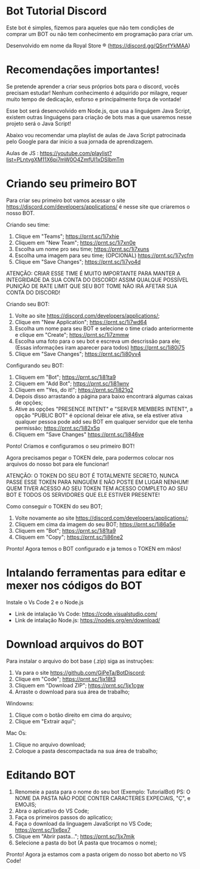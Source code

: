# Bot Tutorial Discord
 Este bot é simples, fizemos para aqueles que não tem condições de comprar um BOT  ou não tem conhecimento em programação para criar um.

 Desenvolvido em nome da Royal Store ® (https://discord.gg/QSnrfYkMAA)

# Recomendações importantes!
 Se pretende aprender a criar seus próprios bots para o discord, vocês precisam estudar! Nenhum conhecimento é adquirido por milagre, requer muito tempo de dedicação, esforso e principalmente força de vontade!
 
 Esse bot será desencvolvido em Node.js, que usa a linguágem Java Script, existem outras linguágens para criação de bots mas a que usaremos nesse projeto será o Java Script!
 
 Abaixo vou recomendar uma playlist de aulas de Java Script patrocinada pelo Google para dar início a sua jornada de aprendizagem.
 
 Aulas de JS : https://youtube.com/playlist?list=PLntvgXM11X6pi7mW0O4ZmfUI1xDSIbmTm
 
 # Criando seu primeiro BOT
   Para criar seu primeiro bot vamos acessar o site https://discord.com/developers/applications/ é nesse site que criaremos o nosso BOT.
   
   Criando seu time:
   1) Clique em "Teams"; https://prnt.sc/1i7xhie
   2) Cliquem em "New Team"; https://prnt.sc/1i7xn0e
   3) Escolha um nome pro seu time; https://prnt.sc/1i7xuns
   4) Escolha uma imagem para seu time; (OPCIONAL) https://prnt.sc/1i7ycfm
   5) Clique em "Save Changes"; https://prnt.sc/1i7yo4d

   ATENÇÃO: CRIAR ESSE TIME É MUITO IMPORTANTE PARA MANTER A INTEGRIDADE DA SUA CONTA DO DISCORD! ASSIM QUALQUE POSSÍVEL PUNIÇÃO DE RATE LIMIT QUE SEU BOT TOME NÃO IRÁ AFETAR SUA CONTA DO DISCORD!
   
   Criando seu BOT:
   1) Volte ao site https://discord.com/developers/applications/;
   2) Clique em "New Application"; https://prnt.sc/1i7wd64
   3) Escolha um nome para seu BOT e selecione o time criado anteriormente e clique em "Create"; https://prnt.sc/1i7zmmw
   4) Escolha uma foto para o seu bot e escreva um descrissão para ele; (Essas informações iram aparecer para todos) https://prnt.sc/1i80j75
   5) Clique em "Save Changes"; https://prnt.sc/1i80yv4

   Configurando seu BOT:
   1) Cliquem em "Bot"; https://prnt.sc/1i81ta9
   2) Cliquem em "Add Bot"; https://prnt.sc/1i81wnv
   3) Cliquem em "Yes, do it!"; https://prnt.sc/1i821g2 
   4) Depois disso arrastando a página para baixo encontrará algumas caixas de opções; 
   5) Ative as opções "PRESENCE INTENT" e "SERVER MEMBERS INTENT", a opção "PUBLIC BOT" é opcional deixar ele ativa, se ela estiver ativa qualquer pessoa pode add seu BOT em qualquer servidor que ele tenha permissão; https://prnt.sc/1i82x5q
   6) Cliquem em "Save Changes" https://prnt.sc/1i846ve
   
   Ponto! Criamos e configuramos o seu primeiro BOT!
   
   Agora precisamos pegar o TOKEN dele, para podermos colocar nos arquivos do nosso bot para ele funcionar!
   
   ATENÇÃO: O TOKEN DO SEU BOT É TOTALMENTE SECRETO, NUNCA PASSE ESSE TOKEN PARA NINGUÉM E NÃO POSTE EM LUGAR NENHUM! QUEM TIVER ACESSO AO SEU TOKEN TEM ACESSO COMPLETO AO SEU BOT E TODOS OS SERVIDORES QUE ELE ESTIVER PRESENTE!
   
   Como conseguir o TOKEN do seu BOT;
   1) Volte novamente ao site https://discord.com/developers/applications/;
   2) Cliquem em cima da imagem do seu BOT; https://prnt.sc/1i86a5e
   3) Cliquem em "Bot"; https://prnt.sc/1i81ta9
   4) Cliquem em "Copy"; https://prnt.sc/1i86ne2

   Pronto! Agora temos o BOT configurado e ja temos o TOKEN em mãos!
   
# Intalando ferramentas para editar e mexer nos códigos do BOT
   Instale o Vs Code 2 e o Node.js
   - Link de intalação Vs Code: https://code.visualstudio.com/
   - Link de intalação Node.js: https://nodejs.org/en/download/

# Download arquivos do BOT
   Para instalar o arquivo do bot base (.zip) siga as instruções:
   1) Va para o site https://github.com/GiPeTa/BotDiscord;
   2) Clique em "Code"; https://prnt.sc/1jx18t3
   3) Cliquem em "Download ZIP"; https://prnt.sc/1jx1cgw
   4) Arraste o download para sua área de trabalho;
   
   Windowns:
   1) Clique com o botão direito em cima do arquivo;
   2) Clique em "Extrair aqui";

   Mac Os:
   1) Clique no arquivo download;
   2) Coloque a pasta descompactada na sua área de trabalho;
   
# Editando BOT
   1) Renomeie a pasta para o nome do seu bot (Exemplo: TutorialBot) PS: O NOME DA PASTA NÃO PODE CONTER CARACTERES EXPECIAIS, "Ç", e EMOJIS;
   2) Abra o aplicativo do VS Code;
   3) Faça os primeiros passos do aplicatico;
   4) Faça o download da linguagem JavaScript no VS Code; https://prnt.sc/1jx6px7
   5) Clique em "Abrir pasta..."; https://prnt.sc/1jx7mjk
   6) Selecione a pasta do bot (A pasta que trocamos o nome);
   
   Pronto! Agora ja estamos com a pasta origem do nosso bot aberto no VS Code!
